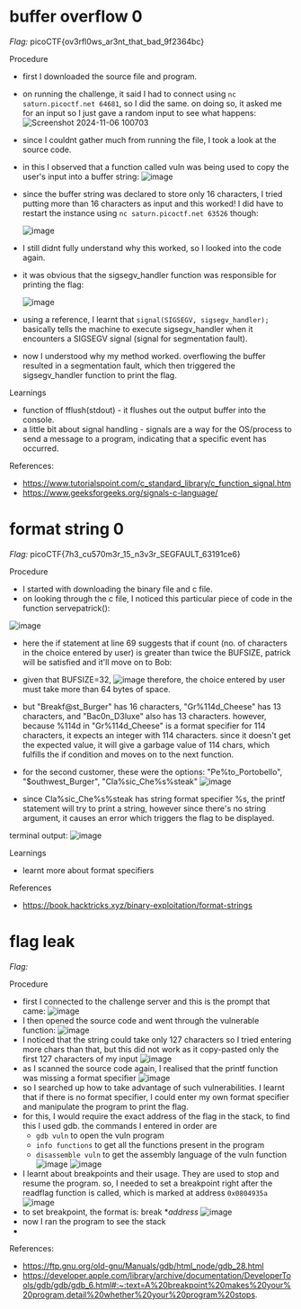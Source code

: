 # buffer overflow 0

*Flag:* picoCTF{ov3rfl0ws_ar3nt_that_bad_9f2364bc}

Procedure
- first I downloaded the source file and program.
- on running the challenge, it said I had to connect using `nc saturn.picoctf.net 64681`, so I did the same. on doing so, it asked me for an input so I just gave a random input to see what happens:
  ![Screenshot 2024-11-06 100703](https://github.com/user-attachments/assets/144244da-cb53-4da8-a227-a29c46001e76)
- since I couldnt gather much from running the file, I took a look at the source code.
- in this I observed that a function called vuln was being used to copy the user's input into a buffer string:
  ![image](https://github.com/user-attachments/assets/1da8f38e-306d-4434-9628-14b165627a79)
- since the buffer string was declared to store only 16 characters, I tried putting more than 16 characters as input and this worked!
  I did have to restart the instance using `nc saturn.picoctf.net 63526` though:
  
  ![image](https://github.com/user-attachments/assets/7fe3b7ce-fd62-4b8e-a550-6a1b57fc3685)

- I still didnt fully understand why this worked, so I looked into the code again.
- it was obvious that the sigsegv_handler function was responsible for printing the flag:

  ![image](https://github.com/user-attachments/assets/ed8b4939-3393-4cc5-8cca-611ebd240d2a)

- using a reference, I learnt that `signal(SIGSEGV, sigsegv_handler);` basically tells the machine to execute sigsegv_handler when it encounters a SIGSEGV signal (signal for segmentation fault).
- now I understood why my method worked. overflowing the buffer resulted in a segmentation fault, which then triggered the sigsegv_handler function to print the flag.

Learnings
- function of fflush(stdout) - it flushes out the output buffer into the console.
- a little bit about signal handling - signals are a way for the OS/process to send a message to a program, indicating that a specific event has occurred.

References:
- https://www.tutorialspoint.com/c_standard_library/c_function_signal.htm
- https://www.geeksforgeeks.org/signals-c-language/


# format string 0
*Flag:* picoCTF{7h3_cu570m3r_15_n3v3r_SEGFAULT_63191ce6}

Procedure
- I started with downloading the binary file and c file.
- on looking through the c file, I noticed this particular piece of code in the function servepatrick(): 

![image](https://github.com/user-attachments/assets/a657c4f1-e780-4e43-897d-5be7888e28c4)

- here the if statement at line 69 suggests that if count (no. of characters in the choice entered by user) is greater than twice the BUFSIZE, patrick will be satisfied and it'll move on to Bob:
- given that BUFSIZE=32,
![image](https://github.com/user-attachments/assets/9e2799d0-b6cf-4fe6-a3aa-d310b7c39480)
 therefore, the choice entered by user must take more than 64 bytes of space.
- but "Breakf@st_Burger" has 16 characters, "Gr%114d_Cheese" has 13 characters, and "Bac0n_D3luxe" also has 13 characters. however, because %114d in "Gr%114d_Cheese" is a format specifier for 114 characters, it expects an integer with 114 characters. since it doesn't get the expected value, it will give a garbage value of 114 chars, which fulfills the if condition and moves on to the next function.
- for the second customer, these were the options: "Pe%to_Portobello", "$outhwest_Burger", "Cla%sic_Che%s%steak"
  ![image](https://github.com/user-attachments/assets/ed56e4ad-fa10-41fa-b1fa-6ecd239b144d)
  
- since Cla%sic_Che%s%steak has string format specifier %s, the printf statement will try to print a string, however since there's no string argument, it causes an error which triggers the flag to be displayed.

terminal output:
![image](https://github.com/user-attachments/assets/b714c843-c59c-4953-a24f-f61cc79d7f83)

Learnings
- learnt more about format specifiers

References
- https://book.hacktricks.xyz/binary-exploitation/format-strings


# flag leak

*Flag:*

Procedure
- first I connected to the challenge server and this is the prompt that came:
  ![image](https://github.com/user-attachments/assets/5c2b8edb-1468-447a-8569-277b25441608)
- I then opened the source code and went through the vulnerable function:
  ![image](https://github.com/user-attachments/assets/75d894c9-4f93-4036-b3cd-6f3866146133)
- I noticed that the string could take only 127 characters so I tried entering more chars than that, but this did not work as it copy-pasted only the first 127 characters of my input
  ![image](https://github.com/user-attachments/assets/b6bb8945-1543-4689-92bb-db23bb66d7cc)
- as I scanned the source code again, I realised that the printf function was missing a format specifier
  ![image](https://github.com/user-attachments/assets/c6ee60d8-0860-4c58-bc51-5f0e0e5eb524)
- so I searched up how to take advantage of such vulnerabilities. I learnt that if there is no format specifier, I could enter my own format specifier and manipulate the program to print the flag.
- for this, I would require the exact address of the flag in the stack, to find this I used gdb. the commands I entered in order are
   - `gdb vuln` to open the vuln program
   - `info functions` to get all the functions present in the program
   - `disassemble vuln` to get the assembly language of the vuln function
  ![image](https://github.com/user-attachments/assets/56982c24-43f5-43dc-b963-7c82b67a4149)
  ![image](https://github.com/user-attachments/assets/8dd3417f-6370-470b-8ab0-c981e6e8769e)
- I learnt about breakpoints and their usage. They are used to stop and resume the program. so, I needed to set a breakpoint right after the readflag function is called, which is marked at address `0x0804935a`
  ![image](https://github.com/user-attachments/assets/094f7682-0202-457b-9941-099a0d03ae46)
- to set breakpoint, the format is: break *_address_
![image](https://github.com/user-attachments/assets/8fd2bd24-5c75-45d7-a873-ab95b5e8404e)
- now I ran the program to see the stack
- 


References:
- https://ftp.gnu.org/old-gnu/Manuals/gdb/html_node/gdb_28.html          
- https://developer.apple.com/library/archive/documentation/DeveloperTools/gdb/gdb/gdb_6.html#:~:text=A%20breakpoint%20makes%20your%20program,detail%20whether%20your%20program%20stops.
